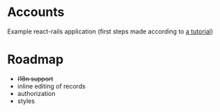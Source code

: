 # Accounts
Example react-rails application (first steps made according to [a tutorial](https://www.airpair.com/reactjs/posts/reactjs-a-guide-for-rails-developers))

# Roadmap
- ~~I18n support~~
- inline editing of records
- authorization
- styles
